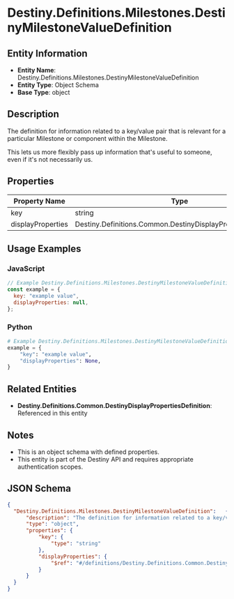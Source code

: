 # Destiny.Definitions.Milestones.DestinyMilestoneValueDefinition

## Entity Information
- **Entity Name**: Destiny.Definitions.Milestones.DestinyMilestoneValueDefinition
- **Entity Type**: Object Schema
- **Base Type**: object

## Description
The definition for information related to a key/value pair that is relevant for a particular Milestone or component within the Milestone. 
This lets us more flexibly pass up information that's useful to someone, even if it's not necessarily us.

## Properties

| Property Name | Type | Description | Required |
|---------------|------|-------------|----------|
| key | string |  | No |
| displayProperties | Destiny.Definitions.Common.DestinyDisplayPropertiesDefinition |  | No |

## Usage Examples

### JavaScript
```javascript
// Example Destiny.Definitions.Milestones.DestinyMilestoneValueDefinition object
const example = {
  key: "example value",
  displayProperties: null,
};
```

### Python
```python
# Example Destiny.Definitions.Milestones.DestinyMilestoneValueDefinition object
example = {
    "key": "example value",
    "displayProperties": None,
}
```

## Related Entities
- **Destiny.Definitions.Common.DestinyDisplayPropertiesDefinition**: Referenced in this entity

## Notes
- This is an object schema with defined properties.
- This entity is part of the Destiny API and requires appropriate authentication scopes.

## JSON Schema
```json
{
  "Destiny.Definitions.Milestones.DestinyMilestoneValueDefinition":   {
      "description": "The definition for information related to a key/value pair that is relevant for a particular Milestone or component within the Milestone. \r\nThis lets us more flexibly pass up information that's useful to someone, even if it's not necessarily us.",
      "type": "object",
      "properties": {
          "key": {
              "type": "string"
          },
          "displayProperties": {
              "$ref": "#/definitions/Destiny.Definitions.Common.DestinyDisplayPropertiesDefinition"
          }
      }
  }
}
```
